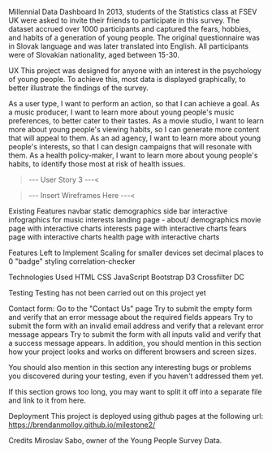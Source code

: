 Millennial Data Dashboard
In 2013, students of the Statistics class at FSEV UK were asked to invite their friends to participate in this survey.
The dataset accrued over 1000 participants and captured the fears, hobbies, and habits of a generation of young people.
The original questionnaire was in Slovak language and was later translated into English.
All participants were of Slovakian nationality, aged between 15-30.

UX
This project was designed for anyone with an interest in the psychology of young people.
To achieve this, most data is displayed graphically, to better illustrate the findings of the survey.

As a user type, I want to perform an action, so that I can achieve a goal.
As a music producer, I want to learn more about young people's music preferences, to better cater to their tastes.
As a movie studio, I want to learn more about young people's viewing habits, so I can generate more content that will appeal to them.
As an ad agency, I want to learn more about young people's interests, so that I can design campaigns that will resonate with them.
As a health policy-maker, I want to learn more about young people's habits, to identify those most at risk of health issues.
>--- User Story 3 ---<

>--- Insert Wireframes Here ---<

Existing Features
navbar
static demographics side bar
interactive infographics for music interests
landing page - about/ demographics
movie page with interactive charts
interests page with interactive charts
fears page with interactive charts
health page with interactive charts

Features Left to Implement
Scaling for smaller devices
set decimal places to 0
"badge" styling
correlation-checker


Technologies Used
HTML
CSS
JavaScript
Bootstrap
D3
Crossfilter
DC

Testing
Testing has not been carried out on this project yet

Contact form:
Go to the "Contact Us" page
Try to submit the empty form and verify that an error message about the required fields appears
Try to submit the form with an invalid email address and verify that a relevant error message appears
Try to submit the form with all inputs valid and verify that a success message appears.
In addition, you should mention in this section how your project looks and works on different browsers and screen sizes.

You should also mention in this section any interesting bugs or problems you discovered during your testing, even if you haven't addressed them yet.

If this section grows too long, you may want to split it off into a separate file and link to it from here.

Deployment
This project is deployed using github pages at the following url:
https://brendanmolloy.github.io/milestone2/

Credits
Miroslav Sabo, owner of the Young People Survey Data.
